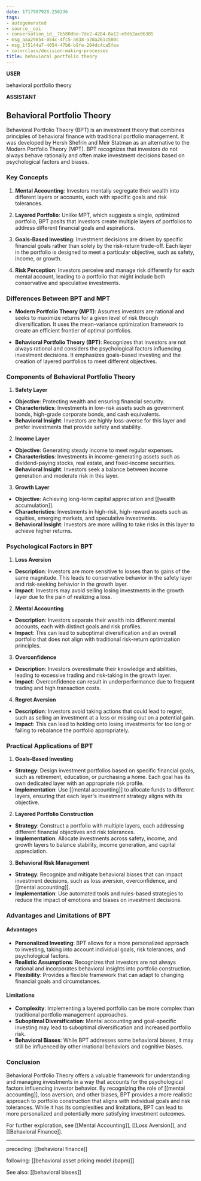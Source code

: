 ```yaml
---
date: 1717987928.250236
tags:
- autogenerated
- source__oai
- conversation_id__7b580dbe-7de2-4284-8a12-e9db2ae06385
- msg_aaa29854-054c-4fc5-a638-a20a261c580c
- msg_1f5144a7-4054-47b6-b9fe-204dc4ca5fea
- colorclass/decision-making-processes
title: behavioral portfolio theory
---
```


**USER**

behavioral portfolio theory


**ASSISTANT**

## Behavioral Portfolio Theory

Behavioral Portfolio Theory (BPT) is an investment theory that combines principles of behavioral finance with traditional portfolio management. It was developed by Hersh Shefrin and Meir Statman as an alternative to the Modern Portfolio Theory (MPT). BPT recognizes that investors do not always behave rationally and often make investment decisions based on psychological factors and biases.

### Key Concepts

1. **Mental Accounting**: Investors mentally segregate their wealth into different layers or accounts, each with specific goals and risk tolerances.
   
2. **Layered Portfolio**: Unlike MPT, which suggests a single, optimized portfolio, BPT posits that investors create multiple layers of portfolios to address different financial goals and aspirations.

3. **Goals-Based Investing**: Investment decisions are driven by specific financial goals rather than solely by the risk-return trade-off. Each layer in the portfolio is designed to meet a particular objective, such as safety, income, or growth.

4. **Risk Perception**: Investors perceive and manage risk differently for each mental account, leading to a portfolio that might include both conservative and speculative investments.

### Differences Between BPT and MPT

- **Modern Portfolio Theory (MPT)**: Assumes investors are rational and seeks to maximize returns for a given level of risk through diversification. It uses the mean-variance optimization framework to create an efficient frontier of optimal portfolios.
  
- **Behavioral Portfolio Theory (BPT)**: Recognizes that investors are not always rational and considers the psychological factors influencing investment decisions. It emphasizes goals-based investing and the creation of layered portfolios to meet different objectives.

### Components of Behavioral Portfolio Theory

1. **Safety Layer**

- **Objective**: Protecting wealth and ensuring financial security.
- **Characteristics**: Investments in low-risk assets such as government bonds, high-grade corporate bonds, and cash equivalents.
- **Behavioral Insight**: Investors are highly loss-averse for this layer and prefer investments that provide safety and stability.

2. **Income Layer**

- **Objective**: Generating steady income to meet regular expenses.
- **Characteristics**: Investments in income-generating assets such as dividend-paying stocks, real estate, and fixed-income securities.
- **Behavioral Insight**: Investors seek a balance between income generation and moderate risk in this layer.

3. **Growth Layer**

- **Objective**: Achieving long-term capital appreciation and [[wealth accumulation]].
- **Characteristics**: Investments in high-risk, high-reward assets such as equities, emerging markets, and speculative investments.
- **Behavioral Insight**: Investors are more willing to take risks in this layer to achieve higher returns.

### Psychological Factors in BPT

1. **Loss Aversion**

- **Description**: Investors are more sensitive to losses than to gains of the same magnitude. This leads to conservative behavior in the safety layer and risk-seeking behavior in the growth layer.
- **Impact**: Investors may avoid selling losing investments in the growth layer due to the pain of realizing a loss.

2. **Mental Accounting**

- **Description**: Investors separate their wealth into different mental accounts, each with distinct goals and risk profiles.
- **Impact**: This can lead to suboptimal diversification and an overall portfolio that does not align with traditional risk-return optimization principles.

3. **Overconfidence**

- **Description**: Investors overestimate their knowledge and abilities, leading to excessive trading and risk-taking in the growth layer.
- **Impact**: Overconfidence can result in underperformance due to frequent trading and high transaction costs.

4. **Regret Aversion**

- **Description**: Investors avoid taking actions that could lead to regret, such as selling an investment at a loss or missing out on a potential gain.
- **Impact**: This can lead to holding onto losing investments for too long or failing to rebalance the portfolio appropriately.

### Practical Applications of BPT

1. **Goals-Based Investing**

- **Strategy**: Design investment portfolios based on specific financial goals, such as retirement, education, or purchasing a home. Each goal has its own dedicated layer with an appropriate risk profile.
- **Implementation**: Use [[mental accounting]] to allocate funds to different layers, ensuring that each layer's investment strategy aligns with its objective.

2. **Layered Portfolio Construction**

- **Strategy**: Construct a portfolio with multiple layers, each addressing different financial objectives and risk tolerances.
- **Implementation**: Allocate investments across safety, income, and growth layers to balance stability, income generation, and capital appreciation.

3. **Behavioral Risk Management**

- **Strategy**: Recognize and mitigate behavioral biases that can impact investment decisions, such as loss aversion, overconfidence, and [[mental accounting]].
- **Implementation**: Use automated tools and rules-based strategies to reduce the impact of emotions and biases on investment decisions.

### Advantages and Limitations of BPT

#### Advantages

- **Personalized Investing**: BPT allows for a more personalized approach to investing, taking into account individual goals, risk tolerances, and psychological factors.
- **Realistic Assumptions**: Recognizes that investors are not always rational and incorporates behavioral insights into portfolio construction.
- **Flexibility**: Provides a flexible framework that can adapt to changing financial goals and circumstances.

#### Limitations

- **Complexity**: Implementing a layered portfolio can be more complex than traditional portfolio management approaches.
- **Suboptimal Diversification**: Mental accounting and goal-specific investing may lead to suboptimal diversification and increased portfolio risk.
- **Behavioral Biases**: While BPT addresses some behavioral biases, it may still be influenced by other irrational behaviors and cognitive biases.

### Conclusion

Behavioral Portfolio Theory offers a valuable framework for understanding and managing investments in a way that accounts for the psychological factors influencing investor behavior. By recognizing the role of [[mental accounting]], loss aversion, and other biases, BPT provides a more realistic approach to portfolio construction that aligns with individual goals and risk tolerances. While it has its complexities and limitations, BPT can lead to more personalized and potentially more satisfying investment outcomes.

For further exploration, see [[Mental Accounting]], [[Loss Aversion]], and [[Behavioral Finance]].


---

preceding: [[behavioral finance]]  


following: [[behavioral asset pricing model (bapm)]]

See also: [[behavioral biases]]